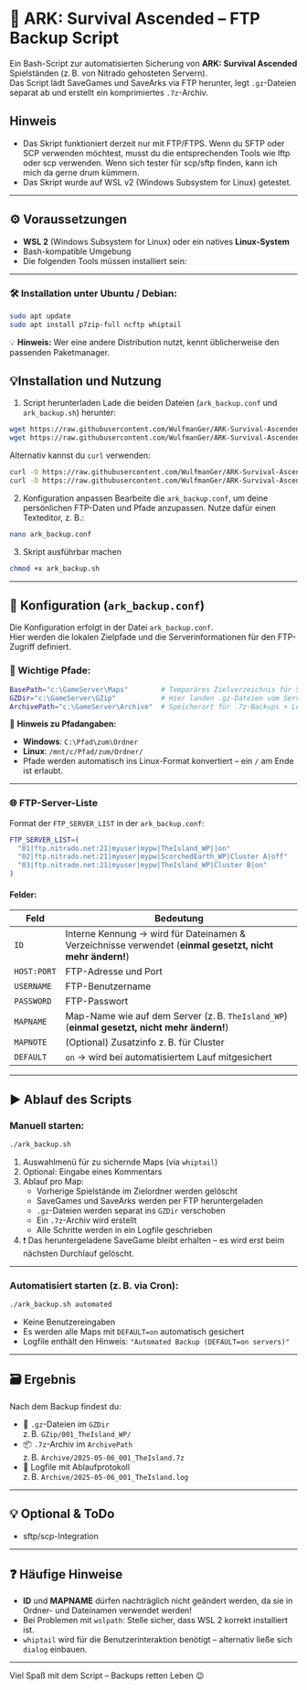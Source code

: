 # 🧬 ARK: Survival Ascended – FTP Backup Script

Ein Bash-Script zur automatisierten Sicherung von **ARK: Survival Ascended** Spielständen (z. B. von Nitrado gehosteten Servern).  
Das Script lädt SaveGames und SaveArks via FTP herunter, legt `.gz`-Dateien separat ab und erstellt ein komprimiertes `.7z`-Archiv.

## Hinweis
- Das Skript funktioniert derzeit nur mit FTP/FTPS. Wenn du SFTP oder SCP verwenden möchtest, musst du die entsprechenden Tools wie lftp oder scp verwenden. Wenn sich tester für scp/sftp finden, kann ich mich da gerne drum kümmern.
- Das Skript wurde auf WSL v2 (Windows Subsystem for Linux) getestet.
---

## ⚙️ Voraussetzungen

- **WSL 2** (Windows Subsystem for Linux) oder ein natives **Linux-System**
- Bash-kompatible Umgebung
- Die folgenden Tools müssen installiert sein:

---

### 🛠️ Installation unter Ubuntu / Debian:

```bash
sudo apt update
sudo apt install p7zip-full ncftp whiptail
```

💡 **Hinweis:** Wer eine andere Distribution nutzt, kennt üblicherweise den passenden Paketmanager.

## 💡Installation und Nutzung
1. Script herunterladen
   Lade die beiden Dateien (`ark_backup.conf` und `ark_backup.sh`) herunter:
  ```bash
  wget https://raw.githubusercontent.com/WulfmanGer/ARK-Survival-Ascendend-Server-Backup/refs/heads/main/ark_backup.conf
  wget https://raw.githubusercontent.com/WulfmanGer/ARK-Survival-Ascendend-Server-Backup/refs/heads/main/ark_backup.sh
  ```

  Alternativ kannst du `curl` verwenden:
  ```bash
  curl -O https://raw.githubusercontent.com/WulfmanGer/ARK-Survival-Ascendend-Server-Backup/refs/heads/main/ark_backup.conf
  curl -O https://raw.githubusercontent.com/WulfmanGer/ARK-Survival-Ascendend-Server-Backup/refs/heads/main/ark_backup.sh
   ```
2. Konfiguration anpassen
  Bearbeite die `ark_backup.conf`, um deine persönlichen FTP-Daten und Pfade anzupassen. Nutze dafür einen Texteditor, z. B.:
  ```bash
  nano ark_backup.conf
  ```
3. Skript ausführbar machen
  ```bash
  chmod +x ark_backup.sh
  ```

---

## 📁 Konfiguration (`ark_backup.conf`)

Die Konfiguration erfolgt in der Datei `ark_backup.conf`.  
Hier werden die lokalen Zielpfade und die Serverinformationen für den FTP-Zugriff definiert.

### 🔧 Wichtige Pfade:

```bash
BasePath="c:\GameServer\Maps"        # Temporäres Zielverzeichnis für Spielstände
GZDir="c:\GameServer\GZip"           # Hier landen .gz-Dateien vom Server
ArchivePath="c:\GameServer\Archive"  # Speicherort für .7z-Backups + Logfiles
```

📌 **Hinweis zu Pfadangaben:**
- **Windows**: `C:\Pfad\zum\Ordner`
- **Linux**: `/mnt/c/Pfad/zum/Ordner/`
- Pfade werden automatisch ins Linux-Format konvertiert – ein `/` am Ende ist erlaubt.

---

### 🌐 FTP-Server-Liste

Format der `FTP_SERVER_LIST` in der `ark_backup.conf`:

```bash
FTP_SERVER_LIST=(
  "01|ftp.nitrado.net:21|myuser|mypw|TheIsland_WP||on"
  "02|ftp.nitrado.net:21|myuser|mypw|ScorchedEarth_WP|Cluster A|off"
  "03|ftp.nitrado.net:21|myuser|mypw|TheIsland_WP|Cluster B|on"
)
```

#### Felder:

| Feld         | Bedeutung |
|--------------|-----------|
| `ID`         | Interne Kennung → wird für Dateinamen & Verzeichnisse verwendet (**einmal gesetzt, nicht mehr ändern!**) |
| `HOST:PORT`  | FTP-Adresse und Port |
| `USERNAME`   | FTP-Benutzername |
| `PASSWORD`   | FTP-Passwort |
| `MAPNAME`    | Map-Name wie auf dem Server (z. B. `TheIsland_WP`) (**einmal gesetzt, nicht mehr ändern!**) |
| `MAPNOTE`    | (Optional) Zusatzinfo z. B. für Cluster |
| `DEFAULT`    | `on` → wird bei automatisiertem Lauf mitgesichert |

---

## ▶️ Ablauf des Scripts

### Manuell starten:

```bash
./ark_backup.sh
```

1. Auswahlmenü für zu sichernde Maps (via `whiptail`)
2. Optional: Eingabe eines Kommentars
3. Ablauf pro Map:
   - Vorherige Spielstände im Zielordner werden gelöscht
   - SaveGames und SaveArks werden per FTP heruntergeladen
   - `.gz`-Dateien werden separat ins `GZDir` verschoben
   - Ein `.7z`-Archiv wird erstellt
   - Alle Schritte werden in ein Logfile geschrieben
4. ❗ Das heruntergeladene SaveGame bleibt erhalten – es wird erst beim nächsten Durchlauf gelöscht.

---

### Automatisiert starten (z. B. via Cron):

```bash
./ark_backup.sh automated
```

- Keine Benutzereingaben
- Es werden alle Maps mit `DEFAULT=on` automatisch gesichert
- Logfile enthält den Hinweis: `"Automated Backup (DEFAULT=on servers)"`

---

## 🗃️ Ergebnis

Nach dem Backup findest du:

- 🧩 `.gz`-Dateien im `GZDir`  
  z. B. `GZip/001_TheIsland_WP/`
- 📦 `.7z`-Archiv im `ArchivePath`  
  z. B. `Archive/2025-05-06_001_TheIsland.7z`
- 📄 Logfile mit Ablaufprotokoll  
  z. B. `Archive/2025-05-06_001_TheIsland.log`

---

## 💡 Optional & ToDo

- sftp/scp-Integration

---

## ❓ Häufige Hinweise

- **ID** und **MAPNAME** dürfen nachträglich nicht geändert werden, da sie in Ordner- und Dateinamen verwendet werden!
- Bei Problemen mit `wslpath`: Stelle sicher, dass WSL 2 korrekt installiert ist.
- `whiptail` wird für die Benutzerinteraktion benötigt – alternativ ließe sich `dialog` einbauen.

---

Viel Spaß mit dem Script – Backups retten Leben 😉
